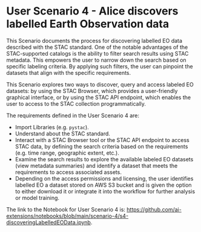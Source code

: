# User Scenario 4 - Alice discovers labelled Earth Observation data

This Scenario documents the process for discovering labelled EO data described with the STAC standard. One of the notable advantages of the STAC-supported catalogs is the ability to filter search results using STAC metadata. This empowers the user to narrow down the search based on specific labeling criteria. By applying such filters, the user can pinpoint the datasets that align with the specific requirements.

This Scenario explores two ways to discover, query and access labeled EO datasets: by using the STAC Browser, which provides a user-friendly graphical interface, or by using the STAC API endpoint, which enables the user to access to the STAC collection programmatically. 

The requirements defined in the User Scenario 4 are:

* Import Libraries (e.g. `pystac`).
* Understand about the STAC standard.
* Interact with a STAC Browser tool or the STAC API endpoint to access STAC data, by defining the search criteria based on the requirements (e.g. time range, geographic extent, etc.).
* Examine the search results to explore the available labeled EO datasets (view metadata summaries) and identify a dataset that meets the requirements to access associated assets.
* Depending on the access permissions and licensing, the user identifies labelled EO a dataset stored on AWS S3 bucket and is given the option to either download it or integrate it into the workflow for further analysis or model training.

The link to the Notebook for User Scenario 4 is: ​​https://github.com/ai-extensions/notebooks/blob/main/scenario-4/s4-discoveringLabelledEOData.ipynb.